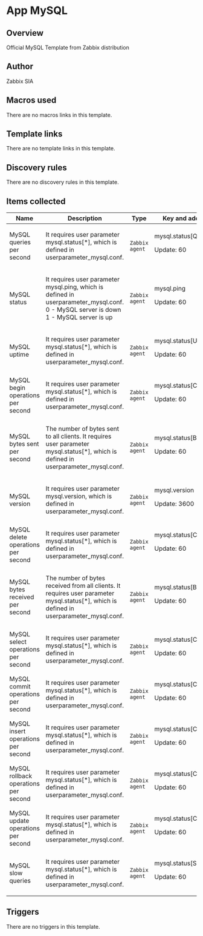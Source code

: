 # App MySQL

## Overview

Official MySQL Template from Zabbix distribution



## Author

Zabbix SIA

## Macros used

There are no macros links in this template.

## Template links

There are no template links in this template.

## Discovery rules

There are no discovery rules in this template.

## Items collected

|Name|Description|Type|Key and additional info|
|----|-----------|----|----|
|MySQL queries per second|<p>It requires user parameter mysql.status[*], which is defined in userparameter_mysql.conf.</p>|`Zabbix agent`|mysql.status[Questions]<p>Update: 60</p>|
|MySQL status|<p>It requires user parameter mysql.ping, which is defined in userparameter_mysql.conf. 0 - MySQL server is down 1 - MySQL server is up</p>|`Zabbix agent`|mysql.ping<p>Update: 60</p>|
|MySQL uptime|<p>It requires user parameter mysql.status[*], which is defined in userparameter_mysql.conf.</p>|`Zabbix agent`|mysql.status[Uptime]<p>Update: 60</p>|
|MySQL begin operations per second|<p>It requires user parameter mysql.status[*], which is defined in userparameter_mysql.conf.</p>|`Zabbix agent`|mysql.status[Com_begin]<p>Update: 60</p>|
|MySQL bytes sent per second|<p>The number of bytes sent to all clients. It requires user parameter mysql.status[*], which is defined in userparameter_mysql.conf.</p>|`Zabbix agent`|mysql.status[Bytes_sent]<p>Update: 60</p>|
|MySQL version|<p>It requires user parameter mysql.version, which is defined in userparameter_mysql.conf.</p>|`Zabbix agent`|mysql.version<p>Update: 3600</p>|
|MySQL delete operations per second|<p>It requires user parameter mysql.status[*], which is defined in userparameter_mysql.conf.</p>|`Zabbix agent`|mysql.status[Com_delete]<p>Update: 60</p>|
|MySQL bytes received per second|<p>The number of bytes received from all clients. It requires user parameter mysql.status[*], which is defined in userparameter_mysql.conf.</p>|`Zabbix agent`|mysql.status[Bytes_received]<p>Update: 60</p>|
|MySQL select operations per second|<p>It requires user parameter mysql.status[*], which is defined in userparameter_mysql.conf.</p>|`Zabbix agent`|mysql.status[Com_select]<p>Update: 60</p>|
|MySQL commit operations per second|<p>It requires user parameter mysql.status[*], which is defined in userparameter_mysql.conf.</p>|`Zabbix agent`|mysql.status[Com_commit]<p>Update: 60</p>|
|MySQL insert operations per second|<p>It requires user parameter mysql.status[*], which is defined in userparameter_mysql.conf.</p>|`Zabbix agent`|mysql.status[Com_insert]<p>Update: 60</p>|
|MySQL rollback operations per second|<p>It requires user parameter mysql.status[*], which is defined in userparameter_mysql.conf.</p>|`Zabbix agent`|mysql.status[Com_rollback]<p>Update: 60</p>|
|MySQL update operations per second|<p>It requires user parameter mysql.status[*], which is defined in userparameter_mysql.conf.</p>|`Zabbix agent`|mysql.status[Com_update]<p>Update: 60</p>|
|MySQL slow queries|<p>It requires user parameter mysql.status[*], which is defined in userparameter_mysql.conf.</p>|`Zabbix agent`|mysql.status[Slow_queries]<p>Update: 60</p>|
## Triggers

There are no triggers in this template.

